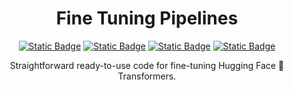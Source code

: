 <h1 align="center">
  Fine Tuning Pipelines
</h1>
<div align="center">
  
  <a href="">![Static Badge](https://img.shields.io/badge/XLM_R-red)</a>
  <a href="">![Static Badge](https://img.shields.io/badge/Llama_3.2-blue)</a>
  <a href="">![Static Badge](https://img.shields.io/badge/Gemma_2-green)</a>
  <a href="">![Static Badge](https://img.shields.io/badge/Minerva-cian)</a>
  
</div>

<p align="center">
  Straightforward ready-to-use code for fine-tuning Hugging Face 🤗 Transformers.
</p>
